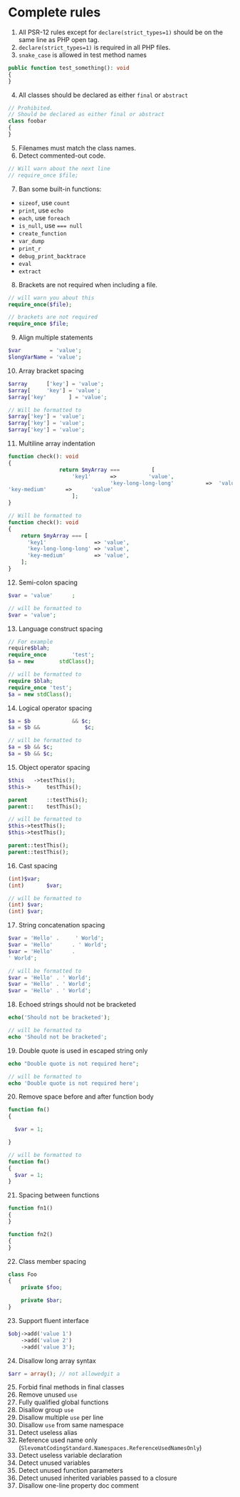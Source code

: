 # Complete rules

1. All PSR-12 rules except for `declare(strict_types=1)` should be on the same line as PHP open tag.
2. `declare(strict_types=1)` is required in all PHP files.
3. `snake_case` is allowed in test method names
```php
public function test_something(): void
{
}
```
4. All classes should be declared as either `final` or `abstract`
```php
// Prohibited.
// Should be declared as either final or abstract
class foobar
{
}
```
5. Filenames must match the class names.
6. Detect commented-out code.
```php
// Will warn about the next line
// require_once $file;
```
7. Ban some built-in functions:
  - `sizeof`, use `count`
  - `print`, use `echo`
  - `each`, use `foreach`
  - `is_null`, use `=== null`
  - `create_function`
  - `var_dump`
  - `print_r`
  - `debug_print_backtrace`
  - `eval`
  - `extract`
8. Brackets are not required when including a file.
```php
// will warn you about this
require_once($file);

// brackets are not required
require_once $file;
```
9. Align multiple statements
```php
$var         = 'value';
$longVarName = 'value';
```

10. Array bracket spacing
```php
$array      ['key'] = 'value';
$array[     'key'] = 'value';
$array['key'       ] = 'value';

// Will be formatted to
$array['key'] = 'value';
$array['key'] = 'value';
$array['key'] = 'value';
```

11. Multiline array indentation
```php
function check(): void
{
                return $myArray ===          [
                    'key1'      =>          'value',
                                'key-long-long-long'          =>  'value',
'key-medium'      =>      'value'
                    ];
}

// Will be formatted to
function check(): void
{
    return $myArray === [
      'key1'               => 'value',
      'key-long-long-long' => 'value',
      'key-medium'         => 'value',
    ];
}
```

12. Semi-colon spacing
```php
$var = 'value'      ;

// will be formatted to
$var = 'value';
```

13. Language construct spacing
```php
// For example
require$blah;
require_once        'test';
$a = new        stdClass();

// will be formatted to
require $blah;
require_once 'test';
$a = new stdClass();
```

14. Logical operator spacing
```php
$a = $b             && $c;
$a = $b &&              $c;

// will be formatted to
$a = $b && $c;
$a = $b && $c;
```

15. Object operator spacing
```php
$this   ->testThis();
$this->     testThis();

parent      ::testThis();
parent::    testThis();

// will be formatted to
$this->testThis();
$this->testThis();

parent::testThis();
parent::testThis();
```

16. Cast spacing
```php
(int)$var;
(int)       $var;

// will be formatted to
(int) $var;
(int) $var;
```

17. String concatenation spacing
```php
$var = 'Hello' .     ' World';
$var = 'Hello'      . ' World';
$var = 'Hello'      .
' World';

// will be formatted to
$var = 'Hello' . ' World';
$var = 'Hello' . ' World';
$var = 'Hello' . ' World';
```

18. Echoed strings should not be bracketed
```php
echo('Should not be bracketed');

// will be formatted to
echo 'Should not be bracketed';
```

19. Double quote is used in escaped string only
```php
echo "Double quote is not required here";

// will be formatted to
echo 'Double quote is not required here';
```

20. Remove space before and after function body
```php
function fn()
{

  $var = 1;

}

// will be formatted to
function fn()
{
  $var = 1;
}
```

21. Spacing between functions
```php
function fn1()
{
}

function fn2()
{
}
```

22. Class member spacing
```php
class Foo
{
    private $foo;

    private $bar;
}
```

23. Support fluent interface
```php
$obj->add('value 1')
    ->add('value 2')
    ->add('value 3');
```

24. Disallow long array syntax
```php
$arr = array(); // not allowedgit a
```

25. Forbid final methods in final classes
26. Remove unused `use`
27. Fully qualified global functions
28. Disallow group `use`
29. Disallow multiple `use` per line
30. Disallow `use` from same namespace
31. Detect useless alias
32. Reference used name only (`SlevomatCodingStandard.Namespaces.ReferenceUsedNamesOnly`)
33. Detect useless variable declaration
34. Detect unused variables
35. Detect unused function parameters
36. Detect unused inherited variables passed to a closure
37. Disallow one-line property doc comment
